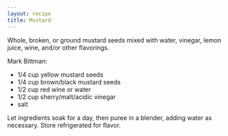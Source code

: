 ```yaml
---
layout: recipe
title: Mustard
---
```

<!-- stub -->
Whole, broken, or ground mustard seeds mixed with water, vinegar, lemon juice, 
wine, and/or other flavorings.
<!-- endstub -->

Mark Bittman:

- 1/4 cup yellow mustard seeds
- 1/4 cup brown/black mustard seeds
- 1/2 cup red wine or water
- 1/2 cup sherry/malt/acidic vinegar
- salt

Let ingredients soak for a day, then puree in a blender, adding water as
necessary. Store refrigerated for flavor.